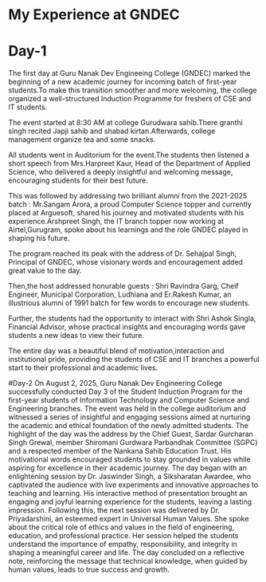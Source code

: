 # My Experience at GNDEC

# Day-1
The first day at Guru Nanak Dev Engineeing College (GNDEC) marked the beginning of a new academic journey for incoming batch of first-year students.To make this transition smoother and more welcoming, the college organized a well-structured Induction Programme for freshers of CSE and IT students.

The event started at 8:30 AM at college Gurudwara sahib.There granthi singh recited Japji sahib and shabad kirtan.Afterwards, college management organize tea and some snacks.

All students went in Auditorium for the event.The students then listened a short speech from Mrs.Harpreet Kaur, Head of the Department of Applied Science, who delivered a deeply insightful and welcoming message, encouraging students for their best future.

This was followed by addressing two brilliant alumni from the 2021-2025 batch : Mr.Sangam Arora, a proud Computer Science topper and currently placed at Arguesoft, shared his journey and motivated students with his experience.Arshpreet Singh, the IT branch topper now working at Airtel,Gurugram, spoke about his learnings and the role GNDEC played in shaping his future.

The program reached its peak with the address of Dr. Sehajpal Singh, Principal of GNDEC, whose visionary words and encouragement added great value to the day.

Then,the host addressed honurable guests : Shri Ravindra Garg, Cheif Engineer, Municipal Corporation, Ludhiana and Er.Rakesh Kumar, an illustrious alumni of 1991 batch for few words to encourage new students.

Further, the students had the opportunity to interact with Shri Ashok Singla, Financial Advisor, whose practical insights and encouraging words gave students a new ideas to view their future.

The entire day was a beautiful blend of motivation,interaction and institutional pride, providing the students of CSE and IT branches a powerful start to their professional and academic lives.

#Day-2
On August 2, 2025, Guru Nanak Dev Engineering College successfully conducted Day 3 of the Student Induction Program for the first-year students of Information Technology and Computer Science and Engineering branches. The event was held in the college auditorium and witnessed a series of insightful and engaging sessions aimed at nurturing the academic and ethical foundation of the newly admitted students.
The highlight of the day was the address by the Chief Guest, Sardar Gurcharan Singh Grewal, member  Shiromani Gurdwara Parbandhak Committee (SGPC) and a respected member of the Nankana Sahib Education Trust. His motivational words encouraged students to stay grounded in values while aspiring for excellence in their academic journey.
The day began with an enlightening session by Dr. Jaswinder Singh, a Siksharatan Awardee, who captivated the audience with live experiments and innovative approaches to teaching and learning. His interactive method of presentation brought an engaging and joyful learning experience for the students, leaving a lasting impression.
Following this, the next session was delivered by Dr. Priyadarshini, an esteemed expert in Universal Human Values. She spoke about the critical role of ethics and values in the field of engineering, education, and professional practice. Her session helped the students understand the importance of empathy, responsibility, and integrity in shaping a meaningful career and life.
The day concluded on a reflective note, reinforcing the message that technical knowledge, when guided by human values, leads to true success and growth.
